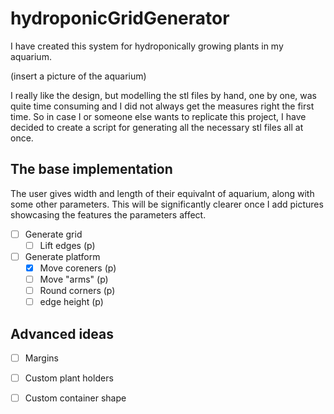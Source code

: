 # hydroponicGridGenerator

I have created this system for hydroponically growing plants in my aquarium. 

(insert a picture of the aquarium)

I really like the design, but modelling the stl files by hand, one by one, was quite time consuming and I did not 
always get the measures right the first time. So in case I or someone else wants to replicate this project, 
I have decided to create a script for generating all the necessary stl files all at once.

## The base implementation

The user gives width and length of their equivalnt of aquarium, along with some other parameters. This will be significantly clearer once I add pictures showcasing the features the parameters affect.

- [ ] Generate grid
  - [ ] Lift edges (p)
- [ ] Generate platform
  - [x] Move coreners (p)
  - [ ] Move "arms" (p)
  - [ ] Round corners (p)
  - [ ] edge height (p)

## Advanced ideas

- [ ] Margins
- [ ] Custom plant holders
- [ ] Custom container shape




